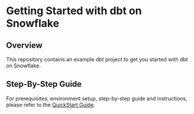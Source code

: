 # Getting Started with dbt on Snowflake

## Overview

This repository contains an example dbt project to get you started with dbt on Snowflake. 

## Step-By-Step Guide

For prerequisites, environment setup, step-by-step guide and instructions, please refer to the [QuickStart Guide]().
